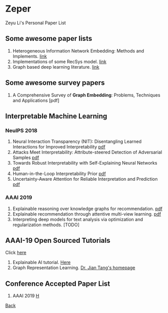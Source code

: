 # Zeper

Zeyu Li's Personal Paper List

## Some awesome paper lists

1. Heterogeneous Information Network Embedding: Methods and Implements. [link](https://github.com/zhoushengisnoob/HINE)
2. Implementations of some RecSys model. [link](https://github.com/princewen/tensorflow_practice)
3. Graph based deep learning literature. [link](https://github.com/naganandy/graph-based-deep-learning-literature)

## Some awesome survey papers
1. A Comprehensive Survey of __Graph Embedding__: Problems, Techniques and Applications [pdf]

## Interpretable Machine Learning

### NeuIPS 2018
1. Neural Interaction Transparency (NIT): Disentangling Learned Interactions for Improved Interpretability [pdf](https://papers.nips.cc/paper/7822-neural-interaction-transparency-nit-disentangling-learned-interactions-for-improved-interpretability.pdf)
2. Attacks Meet Interpretability: Attribute-steered Detection of Adversarial Samples [pdf](https://papers.nips.cc/paper/7998-attacks-meet-interpretability-attribute-steered-detection-of-adversarial-samples.pdf)
3. Towards Robust Interpretability with Self-Explaining Neural Networks [pdf](https://papers.nips.cc/paper/8003-towards-robust-interpretability-with-self-explaining-neural-networks.pdf)
4. Human-in-the-Loop Interpretability Prior [pdf](https://papers.nips.cc/paper/8219-human-in-the-loop-interpretability-prior.pdf)
5. Uncertainty-Aware Attention for Reliable Interpretation and Prediction [pdf](https://papers.nips.cc/paper/7370-uncertainty-aware-attention-for-reliable-interpretation-and-prediction.pdf)

### AAAI 2019
1. Explainable reasoning over knowledge graphs for recommendation. [pdf](https://arxiv.org/pdf/1811.04540.pdf)
2. Explainable recommendation through attentive multi-view learning. [pdf](https://www.microsoft.com/en-us/research/uploads/prod/2018/10/exrec-aaai-camera-ready.pdf)
3. Interpreting deep models for text analysis via optimization and regularization methods. [TODO]


## AAAI-19 Open Sourced Tutorials
Click [here](https://aaai.org/Conferences/AAAI-19/aaai19tutorials/)

1. Explainable AI tutorial. [Here](https://xaitutorial2019.github.io/)
2. Graph Representation Learning. [Dr. Jian Tang's homepage](https://jian-tang.com/)

## Conference Accepted Paper List

1. AAAI 2019 [H](https://aaai.org/Conferences/AAAI-19/wp-content/uploads/2018/11/AAAI-19_Accepted_Papers.pdf)


[Back](../index.html)
